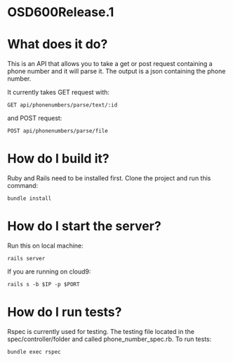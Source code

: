 # OSD600Release.1
# What does it do?
This is an API that allows you to take a get or post request containing a phone number and it will parse it. 
The output is a json containing the phone number.

It currently takes GET request with:
```
GET api/phonenumbers/parse/text/:id
```

and POST request:
```
POST api/phonenumbers/parse/file
```

# How do I build it?
Ruby and Rails need to be installed first.
Clone the project and run this command:
```
bundle install
```


# How do I start the server?
Run this on local machine:
```
rails server
``` 

If you are running on cloud9:
```
rails s -b $IP -p $PORT
```

# How do I run tests?
Rspec is currently used for testing.
The testing file located in the spec/controller/folder and called phone_number_spec.rb.
To run tests:
```
bundle exec rspec
```
